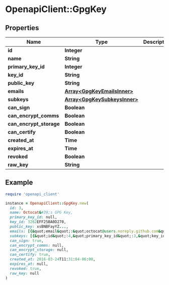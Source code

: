 # OpenapiClient::GpgKey

## Properties

| Name | Type | Description | Notes |
| ---- | ---- | ----------- | ----- |
| **id** | **Integer** |  |  |
| **name** | **String** |  | [optional] |
| **primary_key_id** | **Integer** |  |  |
| **key_id** | **String** |  |  |
| **public_key** | **String** |  |  |
| **emails** | [**Array&lt;GpgKeyEmailsInner&gt;**](GpgKeyEmailsInner.md) |  |  |
| **subkeys** | [**Array&lt;GpgKeySubkeysInner&gt;**](GpgKeySubkeysInner.md) |  |  |
| **can_sign** | **Boolean** |  |  |
| **can_encrypt_comms** | **Boolean** |  |  |
| **can_encrypt_storage** | **Boolean** |  |  |
| **can_certify** | **Boolean** |  |  |
| **created_at** | **Time** |  |  |
| **expires_at** | **Time** |  |  |
| **revoked** | **Boolean** |  |  |
| **raw_key** | **String** |  |  |

## Example

```ruby
require 'openapi_client'

instance = OpenapiClient::GpgKey.new(
  id: 3,
  name: Octocat&#39;s GPG Key,
  primary_key_id: null,
  key_id: 3262EFF25BA0D270,
  public_key: xsBNBFayYZ...,
  emails: [{&quot;email&quot;:&quot;octocat@users.noreply.github.com&quot;,&quot;verified&quot;:true}],
  subkeys: [{&quot;id&quot;:4,&quot;primary_key_id&quot;:3,&quot;key_id&quot;:&quot;4A595D4C72EE49C7&quot;,&quot;public_key&quot;:&quot;zsBNBFayYZ...&quot;,&quot;emails&quot;:[],&quot;can_sign&quot;:false,&quot;can_encrypt_comms&quot;:true,&quot;can_encrypt_storage&quot;:true,&quot;can_certify&quot;:false,&quot;created_at&quot;:&quot;2016-03-24T11:31:04-06:00&quot;,&quot;expires_at&quot;:null,&quot;revoked&quot;:false}],
  can_sign: true,
  can_encrypt_comms: null,
  can_encrypt_storage: null,
  can_certify: true,
  created_at: 2016-03-24T11:31:04-06:00,
  expires_at: null,
  revoked: true,
  raw_key: null
)
```


